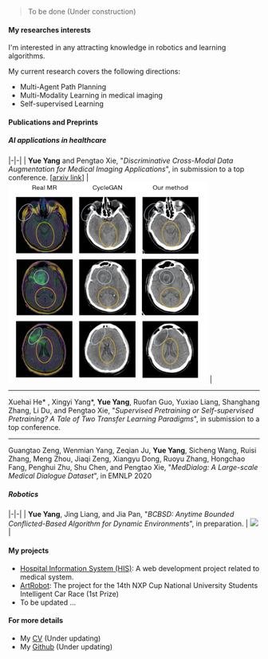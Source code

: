 > To be done (Under construction)

#### My researches interests
I'm interested in any attracting knowledge in robotics and learning algorithms. 

My current research covers the following directions:
- Multi-Agent Path Planning
- Multi-Modality Learning in medical imaging
- Self-supervised Learning

#### Publications and Preprints

##### AI applications in healthcare



|-|-|
| **Yue Yang** and Pengtao Xie, "*Discriminative Cross-Modal Data Augmentation for Medical Imaging Applications*", in submission to a top conference. [\[arxiv link\]](https://arxiv.org/abs/2010.03468)  | <img style="float: center;" width = "400" src="../../img/paper_imgs/iclr21.jpg"> | 


<hr>

Xuehai He* , Xingyi Yang*, **Yue Yang**, Ruofan Guo, Yuxiao Liang, Shanghang Zhang, Li Du, and Pengtao Xie, 
"*Supervised Pretraining or Self-supervised Pretraining? A Tale of Two Transfer Learning Paradigms*", in submission to a top conference.

<hr>

Guangtao Zeng, Wenmian Yang, Zeqian Ju, **Yue Yang**, Sicheng Wang, Ruisi Zhang, Meng Zhou, Jiaqi Zeng, Xiangyu Dong,
Ruoyu Zhang, Hongchao Fang, Penghui Zhu, Shu Chen, and Pengtao Xie, "*MedDialog: A Large-scale Medical Dialogue Dataset*", in EMNLP 2020


##### Robotics
|-|-|
| **Yue Yang**, Jing Liang, and Jia Pan, "*BCBSD: Anytime Bounded Conflicted-Based Algorithm for Dynamic Environments*", in preparation. | <img style="float: center;" width = "400" src="../../img/paper_imgs/icra21.gif"> | 





#### My projects
- [Hospital Information System (HIS)](https://github.com/The-chosen/Hospital-Information-System-NEU-proj): A web development project related to medical system.
- [ArtRobot](https://github.com/The-chosen/ArtRobot-NEU): The project for the 14th NXP Cup National University Students Intelligent Car Race (1st Prize)
- To be updated ...

#### For more details
- My [CV](https://github.com/The-chosen/The-chosen.github.io/blob/master/CV_Yue_Yang(keep%20updating).pdf) (Under updating)
- My [Github](https://github.com/The-chosen) (Under updating)














<!-- Hi, I am _@huxpro_ (Huang, Xuan), a software engineer & a designer. I am currently working on programming langugaes at [Facebook](https://www.facebook.com/). I previously worked as Web Front-End Engineer at [Alibaba Trip](https://www.alitrip.com/); Web Front-End Infrastructure Team Lead at [Wepiao.com](https://www.crunchbase.com/organization/wepiao#/entity); And [Invited Consultant on PWA](<(https://medium.com/elemefe/upgrading-ele-me-to-progressive-web-app-2a446832e509)>) at [Ele.me](https://github.com/elemefe/).

I studied Digital Media Art and graduated from [Communication University of China](https://en.wikipedia.org/wiki/Communication_University_of_China) by 2016, and am studying Computer Science at [Rochester Institute of Technology](https://en.wikipedia.org/wiki/Rochester_Institute_of_Technology) from 2017. -->



<!-- |     | 💔️           | ❤️ ️                                          | ❤️❤️ ️                                          | ❤️❤️❤️ ️                                      |
| --- | ------------- | --------------------------------------------- | ----------------------------------------------- | --------------------------------------------- |
| 😅  | `PHP` `BASIC` | `C` `Prolog` <br> `Objective-C`               | `Kotlin` `Dart` `MIPS`                          | `Swift` `Agda` `Idris`                        |
| 🧐  |               | `C++` `Hack` <br> `Scheme` `Racket` `Clojure` | `C++ >11` `C#` `Typed Py` <br> `ActionScript 3` | `Scala` `Rust`                                |
| 😏  | `Shell`       | `Java` `Python`                               | `TypeScript` `Flow` `WASM`                      | `Haskell` `Coq` <br> `SML` `OCaml` `ReasonML` |
| 🤓  |               | `JavaScript`                                  | `Javascript >ES6`                               | `λ` `Λ` `Π` `Σ`                               |

> To be continue: `Fortran` `Smalltalk` `Pascal` `Forth` `Ruby` `CoffeeScript` `Go` `Elm` `Erlang` `Elixir` `F#` `F*` `Q#` `Nim` `Haxe` `Cyclone` `VimScript` `Perl` `Lua` `AppleScript` -->


<!-- - [Upgrading to Progressive Web Apps][9] · [JSConf China Shanghai 2017](http://2017.jsconf.cn/)
- Building Progressive Web Apps · [CSDI Guangzhou 2017](http://www.csdisummit.com/)
- The State of Progressive Web App · GDG IO Redux Beijing 2017
- PWA Rehashing · Baidu HQ Beijing 2017
- [Service Worker 101][5] · GDG DevFest Beijing 2016
- [Progressive Web Apps][4] · QCon Shanghai 2016
- Progressive Web App in my POV · GDG IO Redux Beijing 2016
- [CSS Still Sucks 2015][2] · 2015
- [JavaScript Modularization Journey][1] · 2015

[1]: //huangxuan.me/2015/07/09/js-module-7day/
[2]: //huangxuan.me/2015/12/28/css-sucks-2015/
[3]: //huangxuan.me/2016/06/05/pwa-in-my-pov/
[4]: //huangxuan.me/2016/10/20/pwa-qcon2016/
[5]: //huangxuan.me/2016/11/20/sw-101-gdgdf/
[6]: https://yanshuo.io/assets/player/?deck=58ac8598b123db0067292f92 "PWA Rehashing"
[7]: https://yanshuo.io/assets/player/?deck=593ad6fbfe88c2006a0a0d6d "The State of PWA"
[8]: https://yanshuo.io/assets/player/?deck=594d673d570c357d0698a950 "Building PWA"
[9]: //huangxuan.me/jsconfcn2017/ -->
